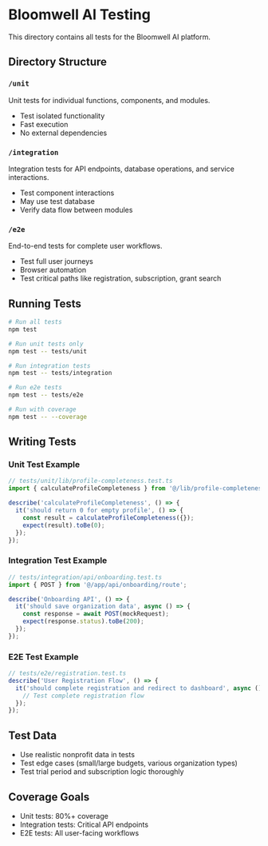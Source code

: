 # Bloomwell AI Testing

This directory contains all tests for the Bloomwell AI platform.

## Directory Structure

### `/unit`
Unit tests for individual functions, components, and modules.
- Test isolated functionality
- Fast execution
- No external dependencies

### `/integration`
Integration tests for API endpoints, database operations, and service interactions.
- Test component interactions
- May use test database
- Verify data flow between modules

### `/e2e`
End-to-end tests for complete user workflows.
- Test full user journeys
- Browser automation
- Test critical paths like registration, subscription, grant search

## Running Tests

```bash
# Run all tests
npm test

# Run unit tests only
npm test -- tests/unit

# Run integration tests
npm test -- tests/integration

# Run e2e tests
npm test -- tests/e2e

# Run with coverage
npm test -- --coverage
```

## Writing Tests

### Unit Test Example
```typescript
// tests/unit/lib/profile-completeness.test.ts
import { calculateProfileCompleteness } from '@/lib/profile-completeness';

describe('calculateProfileCompleteness', () => {
  it('should return 0 for empty profile', () => {
    const result = calculateProfileCompleteness({});
    expect(result).toBe(0);
  });
});
```

### Integration Test Example
```typescript
// tests/integration/api/onboarding.test.ts
import { POST } from '@/app/api/onboarding/route';

describe('Onboarding API', () => {
  it('should save organization data', async () => {
    const response = await POST(mockRequest);
    expect(response.status).toBe(200);
  });
});
```

### E2E Test Example
```typescript
// tests/e2e/registration.test.ts
describe('User Registration Flow', () => {
  it('should complete registration and redirect to dashboard', async () => {
    // Test complete registration flow
  });
});
```

## Test Data

- Use realistic nonprofit data in tests
- Test edge cases (small/large budgets, various organization types)
- Test trial period and subscription logic thoroughly

## Coverage Goals

- Unit tests: 80%+ coverage
- Integration tests: Critical API endpoints
- E2E tests: All user-facing workflows






